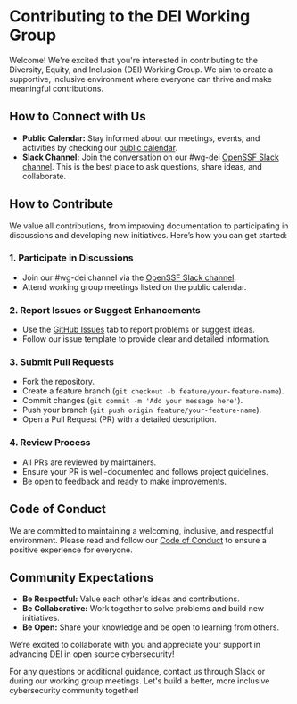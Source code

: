 # Contributing to the DEI Working Group

Welcome! We're excited that you're interested in contributing to the Diversity, Equity, and Inclusion (DEI) Working Group. We aim to create a supportive, inclusive environment where everyone can thrive and make meaningful contributions.

## How to Connect with Us

- **Public Calendar:** Stay informed about our meetings, events, and activities by checking our [public calendar](#https://calendar.google.com/calendar/u/0/r?cid=czYzdm9lZmhwNWk5cGZsdGI1cTY3bmdwZXNAZ3JvdXAuY2FsZW5kYXIuZ29vZ2xlLmNvbQ).
- **Slack Channel:** Join the conversation on our #wg-dei [OpenSSF Slack channel](#https://openssf.slack.com/join/shared_invite/zt-2sa4ub3pw-TKfiwHzTINSQY4ZSunhnSw#/shared-invite/email). This is the best place to ask questions, share ideas, and collaborate.

## How to Contribute

We value all contributions, from improving documentation to participating in discussions and developing new initiatives. Here’s how you can get started:

### 1. Participate in Discussions
- Join our #wg-dei channel via the [OpenSSF Slack channel](#https://openssf.slack.com/join/shared_invite/zt-2sa4ub3pw-TKfiwHzTINSQY4ZSunhnSw#/shared-invite/email).
- Attend working group meetings listed on the public calendar.

### 2. Report Issues or Suggest Enhancements
- Use the [GitHub Issues](https://github.com/ossf/wg-dei/issues) tab to report problems or suggest ideas.
- Follow our issue template to provide clear and detailed information.

### 3. Submit Pull Requests
- Fork the repository.
- Create a feature branch (`git checkout -b feature/your-feature-name`).
- Commit changes (`git commit -m 'Add your message here'`).
- Push your branch (`git push origin feature/your-feature-name`).
- Open a Pull Request (PR) with a detailed description.

### 4. Review Process
- All PRs are reviewed by maintainers.
- Ensure your PR is well-documented and follows project guidelines.
- Be open to feedback and ready to make improvements.

## Code of Conduct
We are committed to maintaining a welcoming, inclusive, and respectful environment. Please read and follow our [Code of Conduct](#) to ensure a positive experience for everyone.

## Community Expectations
- **Be Respectful:** Value each other's ideas and contributions.
- **Be Collaborative:** Work together to solve problems and build new initiatives.
- **Be Open:** Share your knowledge and be open to learning from others.

We’re excited to collaborate with you and appreciate your support in advancing DEI in open source cybersecurity!

For any questions or additional guidance, contact us through Slack or during our working group meetings. Let's build a better, more inclusive cybersecurity community together!

